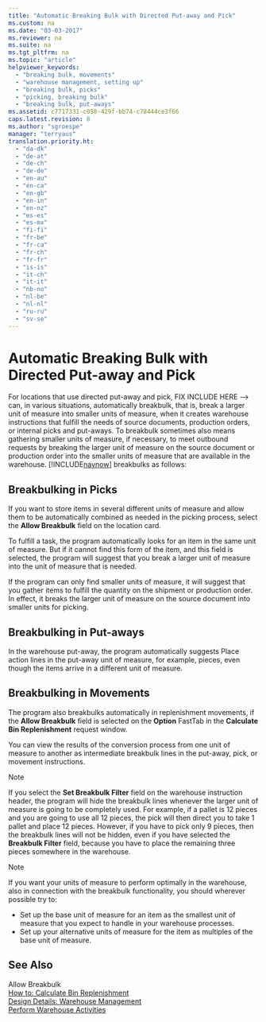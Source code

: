 ```yaml
---
title: "Automatic Breaking Bulk with Directed Put-away and Pick"
ms.custom: na
ms.date: "03-03-2017"
ms.reviewer: na
ms.suite: na
ms.tgt_pltfrm: na
ms.topic: "article"
helpviewer_keywords: 
  - "breaking bulk, movements"
  - "warehouse management, setting up"
  - "breaking bulk, picks"
  - "picking, breaking bulk"
  - "breaking bulk, put-aways"
ms.assetid: c7717331-c058-429f-bb74-c78444ce3f66
caps.latest.revision: 8
ms.author: "sgroespe"
manager: "terryaus"
translation.priority.ht: 
  - "da-dk"
  - "de-at"
  - "de-ch"
  - "de-de"
  - "en-au"
  - "en-ca"
  - "en-gb"
  - "en-in"
  - "en-nz"
  - "es-es"
  - "es-mx"
  - "fi-fi"
  - "fr-be"
  - "fr-ca"
  - "fr-ch"
  - "fr-fr"
  - "is-is"
  - "it-ch"
  - "it-it"
  - "nb-no"
  - "nl-be"
  - "nl-nl"
  - "ru-ru"
  - "sv-se"
---
```

# Automatic Breaking Bulk with Directed Put-away and Pick
For locations that use directed put\-away and pick, FIX INCLUDE HERE<!--FIX INCLUDE HERE<!--[!INCLUDE[navnow](../ApplicationDesign/includes/navnow_md.md)] --> --> can, in various situations, automatically breakbulk, that is, break a larger unit of measure into smaller units of measure, when it creates warehouse instructions that fulfill the needs of source documents, production orders, or internal picks and put\-aways. To breakbulk sometimes also means gathering smaller units of measure, if necessary, to meet outbound requests by breaking the larger unit of measure on the source document or production order into the smaller units of measure that are available in the warehouse. [!INCLUDE[navnow](../ApplicationDesign/includes/navnow_md.md)] breakbulks as follows:  
  
## Breakbulking in Picks  
 If you want to store items in several different units of measure and allow them to be automatically combined as needed in the picking process, select the **Allow Breakbulk** field on the location card.  
  
 To fulfill a task, the program automatically looks for an item in the same unit of measure. But if it cannot find this form of the item, and this field is selected, the program will suggest that you break a larger unit of measure into the unit of measure that is needed.  
  
 If the program can only find smaller units of measure, it will suggest that you gather items to fulfill the quantity on the shipment or production order. In effect, it breaks the larger unit of measure on the source document into smaller units for picking.  
  
## Breakbulking in Put\-aways  
 In the warehouse put\-away, the program automatically suggests Place action lines in the put\-away unit of measure, for example, pieces, even though the items arrive in a different unit of measure.  
  
## Breakbulking in Movements  
 The program also breakbulks automatically in replenishment movements, if the **Allow Breakbulk** field is selected on the **Option** FastTab in the **Calculate Bin Replenishment** request window.  
  
 You can view the results of the conversion process from one unit of measure to another as intermediate breakbulk lines in the put\-away, pick, or movement instructions.  
  
> [!NOTE]  
>  If you select the **Set Breakbulk Filter** field on the warehouse instruction header, the program will hide the breakbulk lines whenever the larger unit of measure is going to be completely used. For example, if a pallet is 12 pieces and you are going to use all 12 pieces, the pick will then direct you to take 1 pallet and place 12 pieces. However, if you have to pick only 9 pieces, then the breakbulk lines will not be hidden, even if you have selected the **Breakbulk Filter** field, because you have to place the remaining three pieces somewhere in the warehouse.  
  
> [!NOTE]  
>  If you want your units of measure to perform optimally in the warehouse, also in connection with the breakbulk functionality, you should wherever possible try to:  
>   
>  -   Set up the base unit of measure for an item as the smallest unit of measure that you expect to handle in your warehouse processes.  
> -   Set up your alternative units of measure for the item as multiples of the base unit of measure.  
  
## See Also  
 Allow Breakbulk   
 [How to: Calculate Bin Replenishment](../WarehouseActivities/how-to-calculate-bin-replenishment.md)   
 [Design Details: Warehouse Management](../ApplicationDesign/design-details-warehouse-management.md)   
 [Perform Warehouse Activities](../WarehouseActivities/perform-warehouse-activities.md)